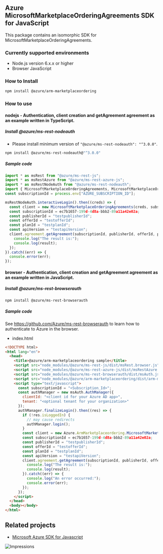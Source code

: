 ## Azure MicrosoftMarketplaceOrderingAgreements SDK for JavaScript

This package contains an isomorphic SDK for MicrosoftMarketplaceOrderingAgreements.

### Currently supported environments

- Node.js version 6.x.x or higher
- Browser JavaScript

### How to Install

```bash
npm install @azure/arm-marketplaceordering
```

### How to use

#### nodejs - Authentication, client creation and getAgreement agreement as an example written in TypeScript.

##### Install @azure/ms-rest-nodeauth

- Please install minimum version of `"@azure/ms-rest-nodeauth": "^3.0.0"`.
```bash
npm install @azure/ms-rest-nodeauth@"^3.0.0"
```

##### Sample code

```typescript
import * as msRest from "@azure/ms-rest-js";
import * as msRestAzure from "@azure/ms-rest-azure-js";
import * as msRestNodeAuth from "@azure/ms-rest-nodeauth";
import { MicrosoftMarketplaceOrderingAgreements, MicrosoftMarketplaceOrderingAgreementsModels, MicrosoftMarketplaceOrderingAgreementsMappers } from "@azure/arm-marketplaceordering";
const subscriptionId = process.env["AZURE_SUBSCRIPTION_ID"];

msRestNodeAuth.interactiveLogin().then((creds) => {
  const client = new MicrosoftMarketplaceOrderingAgreements(creds, subscriptionId);
  const subscriptionId = ec7b1657-199d-4d8a-bbb2-89a11a42e02a;
  const publisherId = "testpublisherId";
  const offerId = "testofferId";
  const planId = "testplanId";
  const apiVersion = "testapiVersion";
  client.agreement.getAgreement(subscriptionId, publisherId, offerId, planId, apiVersion).then((result) => {
    console.log("The result is:");
    console.log(result);
  });
}).catch((err) => {
  console.error(err);
});
```

#### browser - Authentication, client creation and getAgreement agreement as an example written in JavaScript.

##### Install @azure/ms-rest-browserauth

```bash
npm install @azure/ms-rest-browserauth
```

##### Sample code

See https://github.com/Azure/ms-rest-browserauth to learn how to authenticate to Azure in the browser.

- index.html
```html
<!DOCTYPE html>
<html lang="en">
  <head>
    <title>@azure/arm-marketplaceordering sample</title>
    <script src="node_modules/@azure/ms-rest-js/dist/msRest.browser.js"></script>
    <script src="node_modules/@azure/ms-rest-azure-js/dist/msRestAzure.js"></script>
    <script src="node_modules/@azure/ms-rest-browserauth/dist/msAuth.js"></script>
    <script src="node_modules/@azure/arm-marketplaceordering/dist/arm-marketplaceordering.js"></script>
    <script type="text/javascript">
      const subscriptionId = "<Subscription_Id>";
      const authManager = new msAuth.AuthManager({
        clientId: "<client id for your Azure AD app>",
        tenant: "<optional tenant for your organization>"
      });
      authManager.finalizeLogin().then((res) => {
        if (!res.isLoggedIn) {
          // may cause redirects
          authManager.login();
        }
        const client = new Azure.ArmMarketplaceordering.MicrosoftMarketplaceOrderingAgreements(res.creds, subscriptionId);
        const subscriptionId = ec7b1657-199d-4d8a-bbb2-89a11a42e02a;
        const publisherId = "testpublisherId";
        const offerId = "testofferId";
        const planId = "testplanId";
        const apiVersion = "testapiVersion";
        client.agreement.getAgreement(subscriptionId, publisherId, offerId, planId, apiVersion).then((result) => {
          console.log("The result is:");
          console.log(result);
        }).catch((err) => {
          console.log("An error occurred:");
          console.error(err);
        });
      });
    </script>
  </head>
  <body></body>
</html>
```

## Related projects

- [Microsoft Azure SDK for Javascript](https://github.com/Azure/azure-sdk-for-js)

![Impressions](https://azure-sdk-impressions.azurewebsites.net/api/impressions/azure-sdk-for-js/sdk/marketplaceordering/arm-marketplaceordering/README.png)
